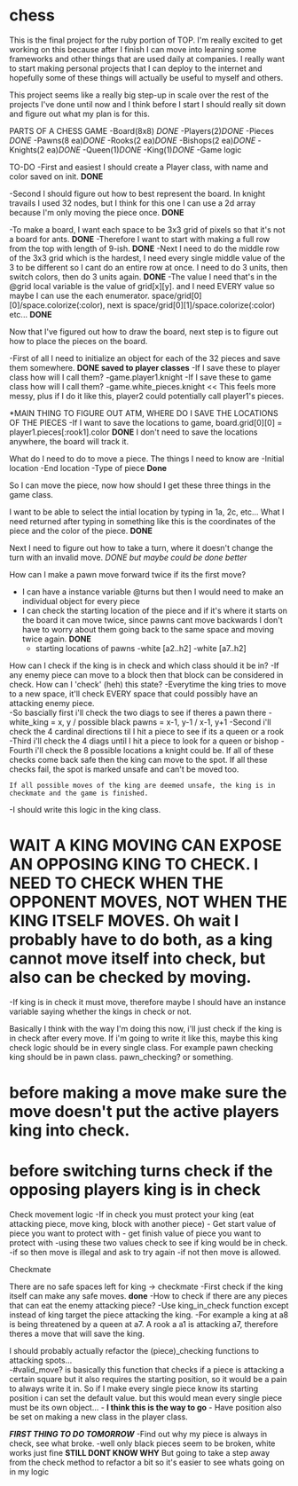 # chess
This is the final project for the ruby portion of TOP.  I'm really excited to get working on this because after I finish I can move into learning some frameworks and other things that are used daily at companies.  I really want to start making personal projects that I can deploy to the internet and hopefully some of these things will actually be useful to myself and others.  

This project seems like a really big step-up in scale over the rest of the projects I've done until now and I think before I start I should really sit down and figure out what my plan is for this.

PARTS OF A CHESS GAME
-Board(8x8) *DONE*
-Players(2)*DONE*
-Pieces *DONE*
  -Pawns(8 ea)*DONE*
  -Rooks(2 ea)*DONE*
  -Bishops(2 ea)*DONE*
  -Knights(2 ea)*DONE*
  -Queen(1)*DONE*
  -King(1)*DONE*
-Game logic

TO-DO
-First and easiest I should create a Player class, with name and color saved on init. **DONE**

-Second I should figure out how to best represent the board.  In knight travails I used 32 nodes, but I think for this one I can use a 2d array because I'm only moving the piece once.   **DONE**

-To make a board, I want each space to be 3x3 grid of pixels so that it's not a board for ants.   **DONE**
  -Therefore I want to start with making a full row from the top with length of 9-ish.   **DONE**
  -Next I need to do the middle row of the 3x3 grid which is the hardest, I need every single middle value of the 3 to be different so I cant do an entire row at once.  I need to do 3 units, then switch colors, then do 3 units again.  **DONE**
    -The value I need that's in the @grid local variable is the value of grid[x][y]. and I need EVERY value so maybe I can use the each enumerator.  space/grid[0][0]/space.colorize(:color), next is space/grid[0][1]/space.colorize(:color) etc...  **DONE**

Now that I've figured out how to draw the board, next step is to figure out how to place the pieces on the board.  

-First of all I need to initialize an object for each of the 32 pieces and save them somewhere. **DONE saved to player classes**
  -If I save these to player class how will I call them? 
    -game.player1.knight
  -If I save these to game class how will I call them?
    -game.white_pieces.knight << This feels more messy, plus if I do it like this, player2 could potentially call player1's pieces.

*MAIN THING TO FIGURE OUT ATM, WHERE DO I SAVE THE LOCATIONS OF THE PIECES
-If I want to save the locations to game, board.grid[0][0] = player1.pieces[:rook1].color  **DONE** I don't need to save the locations anywhere, the board will track it.

What do I need to do to move a piece.  The things I need to know are
-Initial location
-End location
-Type of piece
**Done** 

So I can move the piece, now how should I get these three things in the game class.  

I want to be able to select the intial location by typing in 1a, 2c, etc...  What I need returned after typing in something like this is the coordinates of the piece and the color of the piece.  **DONE**

Next I need to figure out how to take a turn, where it doesn't change the turn with an invalid move.  *DONE but maybe could be done better*

How can I make a pawn move forward twice if its the first move?
- I can have a instance variable @turns but then I would need to make an individual object for every piece
- I can check the starting location of the piece and if it's where it starts on the board it can move twice, since pawns cant move backwards I don't have to worry about them going back to the same space and moving twice again. **DONE**
  - starting locations of pawns 
    -white [a2..h2]
    -white [a7..h2]

How can I check if the king is in check and which class should it be in?
  -If any enemy piece can move to a block then that block can be considered in check.  How can I 'check' (heh) this state?
    -Everytime the king tries to move to a new space, it'll check EVERY space that could possibly have an attacking enemy piece.   
      -So bascially first i'll check the two diags to see if theres a pawn there
        -white_king = x, y / possible black pawns = x-1, y-1 / x-1, y+1
      -Second i'll check the 4 cardinal directions til I hit a piece to see if its a queen or a rook
      -Third i'll check the 4 diags until I hit a piece to look for a queen or bishop
      -Fourth i'll check the 8 possible locations a knight could be.
    If all of these checks come back safe then the king can move to the spot.  If all these checks fail, the spot is marked unsafe and can't be moved too.
    
    If all possible moves of the king are deemed unsafe, the king is in checkmate and the game is finished.  

  -I should write this logic in the king class.  

# WAIT A KING MOVING CAN EXPOSE AN OPPOSING KING TO CHECK.  I NEED TO CHECK WHEN THE OPPONENT MOVES, NOT WHEN THE KING ITSELF MOVES. Oh wait I probably have to do both, as a king cannot move itself into check, but also can be checked by moving.  
  -If king is in check it must move, therefore maybe I should have an instance variable saying whether the kings in check or not.

  Basically I think with the way I'm doing this now, i'll just check if the king is in check after every move.  If i'm going to write it like this, maybe this king check logic should be in every single class.  For example pawn checking king should be in pawn class.  pawn_checking? or something.   

# before making a move make sure the move doesn't put the active players king into check.  

# before switching turns check if the opposing players king is in check

Check movement logic
  -If in check you must protect your king (eat attacking piece, move king, block with another piece)
    - Get start value of piece you want to protect with
    - get finish value of piece you want to protect with
    -using these two values check to see if king would be in check.
      -if so then move is illegal and ask to try again
      -if not then move is allowed.

Checkmate

There are no safe spaces left for king -> checkmate
-First check if the king itself can make any safe moves. **done**
-How to check if there are any pieces that can eat the enemy attacking piece?
  -Use king_in_check function except instead of king target the piece attacking the king.
    -For example a king at a8 is being threatened by a queen at a7.  A rook a a1 is attacking a7, therefore theres a move that will save the king. 

  I should probably actually refactor the (piece)_checking functions to attacking spots...  
     -#valid_move? is basically this function that checks if a piece is attacking a certain square but it also requires the starting position, so it would be a pain to always write it in.  So if I make every single piece know its starting position i can set the default value.  but this would mean every single piece must be its own object... 
      - **I think this is the way to go**
      - Have position also be set on making a new class in the player class.

  ***FIRST THING TO DO TOMORROW***
  -Find out why my piece is always in check, see what broke.
    -well only black pieces seem to be broken, white works just fine
    **STILL DONT KNOW WHY** But going to take a step away from the check method to refactor a bit so it's easier to see whats going on in my logic

